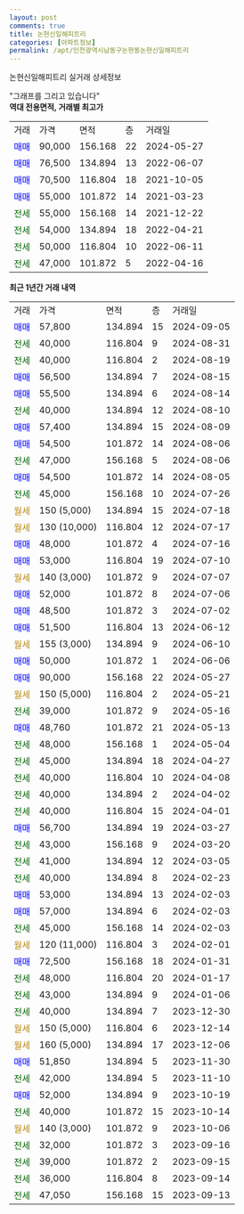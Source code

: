 ```yaml
---
layout: post
comments: true
title: 논현신일해피트리
categories: [아파트정보]
permalink: /apt/인천광역시남동구논현동논현신일해피트리
---
```


논현신일해피트리 실거래 상세정보

<script type="text/javascript">
  google.charts.load('current', {'packages':['line', 'corechart']});
  google.charts.setOnLoadCallback(drawChart);

  function drawChart() {
    var data = new google.visualization.DataTable();
    data.addColumn('date', '거래일');
    data.addColumn('number', "매매");
    data.addColumn('number', "전세");
    data.addColumn('number', "전매");

    data.addRows([[new Date(Date.parse("2024-09-05")), 57800, null, null], [new Date(Date.parse("2024-08-31")), null, 40000, null], [new Date(Date.parse("2024-08-19")), null, 40000, null], [new Date(Date.parse("2024-08-15")), 56500, null, null], [new Date(Date.parse("2024-08-14")), 55500, null, null], [new Date(Date.parse("2024-08-10")), null, 40000, null], [new Date(Date.parse("2024-08-09")), 57400, null, null], [new Date(Date.parse("2024-08-06")), 54500, null, null], [new Date(Date.parse("2024-08-06")), null, 47000, null], [new Date(Date.parse("2024-08-05")), 54500, null, null], [new Date(Date.parse("2024-07-26")), null, 45000, null], [new Date(Date.parse("2024-07-18")), null, null, null], [new Date(Date.parse("2024-07-17")), null, null, null], [new Date(Date.parse("2024-07-16")), 48000, null, null], [new Date(Date.parse("2024-07-10")), 53000, null, null], [new Date(Date.parse("2024-07-07")), null, null, null], [new Date(Date.parse("2024-07-06")), 52000, null, null], [new Date(Date.parse("2024-07-02")), 48500, null, null], [new Date(Date.parse("2024-06-12")), 51500, null, null], [new Date(Date.parse("2024-06-10")), null, null, null], [new Date(Date.parse("2024-06-06")), 50000, null, null], [new Date(Date.parse("2024-05-27")), 90000, null, null], [new Date(Date.parse("2024-05-21")), null, null, null], [new Date(Date.parse("2024-05-16")), null, 39000, null], [new Date(Date.parse("2024-05-13")), 48760, null, null], [new Date(Date.parse("2024-05-04")), null, 48000, null], [new Date(Date.parse("2024-04-27")), null, 45000, null], [new Date(Date.parse("2024-04-08")), null, 40000, null], [new Date(Date.parse("2024-04-02")), null, 40000, null], [new Date(Date.parse("2024-04-01")), null, 40000, null], [new Date(Date.parse("2024-03-27")), 56700, null, null], [new Date(Date.parse("2024-03-20")), null, 43000, null], [new Date(Date.parse("2024-03-05")), null, 41000, null], [new Date(Date.parse("2024-02-23")), null, 40000, null], [new Date(Date.parse("2024-02-03")), 53000, null, null], [new Date(Date.parse("2024-02-03")), 57000, null, null], [new Date(Date.parse("2024-02-03")), null, 45000, null], [new Date(Date.parse("2024-02-01")), null, null, null], [new Date(Date.parse("2024-01-31")), 72500, null, null], [new Date(Date.parse("2024-01-17")), null, 48000, null], [new Date(Date.parse("2024-01-06")), null, 43000, null], [new Date(Date.parse("2023-12-30")), null, 40000, null], [new Date(Date.parse("2023-12-14")), null, null, null], [new Date(Date.parse("2023-12-06")), null, null, null], [new Date(Date.parse("2023-11-30")), 51850, null, null], [new Date(Date.parse("2023-11-10")), null, 42000, null], [new Date(Date.parse("2023-10-19")), 52000, null, null], [new Date(Date.parse("2023-10-14")), null, 40000, null], [new Date(Date.parse("2023-10-06")), null, null, null], [new Date(Date.parse("2023-09-16")), null, 32000, null], [new Date(Date.parse("2023-09-15")), null, 39000, null], [new Date(Date.parse("2023-09-14")), null, 36000, null], [new Date(Date.parse("2023-09-13")), null, 47050, null]]);

    var options = {
      hAxis: {
        format: 'yyyy/MM/dd'
      },    
      lineWidth: 0,
      pointsVisible: true,    
      title: '최근 1년간 유형별 실거래가 분포',
      legend: { position: 'bottom' }
    };

    var formatter = new google.visualization.NumberFormat({pattern:'###,###'} );
    formatter.format(data, 1);
    formatter.format(data, 2);
    
    setTimeout(function() {
        var chart = new google.visualization.LineChart(document.getElementById('columnchart_material'));
        chart.draw(data, (options));
        document.getElementById('loading').style.display = 'none';
    }, 200);
  }
</script>


<div id="loading" style="z-index:20; display: block; margin-left: 0px">"그래프를 그리고 있습니다"</div>
<div id="columnchart_material" style="width: 95%; margin-left: 0px; display: block"></div>
<!-- contents start -->
<b>역대 전용면적, 거래별 최고가</b>
<table class="sortable">
    <tr>
      <td>거래</td>
      <td>가격</td>
      <td>면적</td>
      <td>층</td>
      <td>거래일</td>
    </tr>
        <tr>
          <td><a style="color: blue">매매</a></td>
          <td>90,000</td>
          <td>156.168</td>
          <td>22</td>
          <td>2024-05-27</td>
        </tr>            <tr>
          <td><a style="color: blue">매매</a></td>
          <td>76,500</td>
          <td>134.894</td>
          <td>13</td>
          <td>2022-06-07</td>
        </tr>            <tr>
          <td><a style="color: blue">매매</a></td>
          <td>70,500</td>
          <td>116.804</td>
          <td>18</td>
          <td>2021-10-05</td>
        </tr>            <tr>
          <td><a style="color: blue">매매</a></td>
          <td>55,000</td>
          <td>101.872</td>
          <td>14</td>
          <td>2021-03-23</td>
        </tr>        
        <tr>
              <td><a style="color: darkgreen">전세</a></td>
              <td>55,000</td>
              <td>156.168</td>
              <td>14</td>
              <td>2021-12-22</td>
            </tr>            <tr>
              <td><a style="color: darkgreen">전세</a></td>
              <td>54,000</td>
              <td>134.894</td>
              <td>18</td>
              <td>2022-04-21</td>
            </tr>            <tr>
              <td><a style="color: darkgreen">전세</a></td>
              <td>50,000</td>
              <td>116.804</td>
              <td>10</td>
              <td>2022-06-11</td>
            </tr>            <tr>
              <td><a style="color: darkgreen">전세</a></td>
              <td>47,000</td>
              <td>101.872</td>
              <td>5</td>
              <td>2022-04-16</td>
            </tr>        
    
</table>

<b>최근 1년간 거래 내역</b>

<table class="sortable">
    <tr>
      <td>거래</td>
      <td>가격</td>
      <td>면적</td>
      <td>층</td>
      <td>거래일</td>
    </tr>
    <tr>
      <td><a style="color: blue">매매</a></td>
      <td>57,800</td>
      <td>134.894</td>
      <td>15</td>
      <td>2024-09-05</td>
    </tr>          <tr>
      <td><a style="color: darkgreen">전세</a></td>
      <td>40,000</td>
      <td>116.804</td>
      <td>9</td>
      <td>2024-08-31</td>
    </tr>          <tr>
      <td><a style="color: darkgreen">전세</a></td>
      <td>40,000</td>
      <td>116.804</td>
      <td>2</td>
      <td>2024-08-19</td>
    </tr>          <tr>
      <td><a style="color: blue">매매</a></td>
      <td>56,500</td>
      <td>134.894</td>
      <td>7</td>
      <td>2024-08-15</td>
    </tr>          <tr>
      <td><a style="color: blue">매매</a></td>
      <td>55,500</td>
      <td>134.894</td>
      <td>6</td>
      <td>2024-08-14</td>
    </tr>          <tr>
      <td><a style="color: darkgreen">전세</a></td>
      <td>40,000</td>
      <td>134.894</td>
      <td>12</td>
      <td>2024-08-10</td>
    </tr>          <tr>
      <td><a style="color: blue">매매</a></td>
      <td>57,400</td>
      <td>134.894</td>
      <td>15</td>
      <td>2024-08-09</td>
    </tr>          <tr>
      <td><a style="color: blue">매매</a></td>
      <td>54,500</td>
      <td>101.872</td>
      <td>14</td>
      <td>2024-08-06</td>
    </tr>          <tr>
      <td><a style="color: darkgreen">전세</a></td>
      <td>47,000</td>
      <td>156.168</td>
      <td>5</td>
      <td>2024-08-06</td>
    </tr>          <tr>
      <td><a style="color: blue">매매</a></td>
      <td>54,500</td>
      <td>101.872</td>
      <td>14</td>
      <td>2024-08-05</td>
    </tr>          <tr>
      <td><a style="color: darkgreen">전세</a></td>
      <td>45,000</td>
      <td>156.168</td>
      <td>10</td>
      <td>2024-07-26</td>
    </tr>          <tr>
      <td><a style="color: darkgoldenrod">월세</a></td>
      <td>150 (5,000)</td>
      <td>134.894</td>
      <td>15</td>
      <td>2024-07-18</td>
    </tr>          <tr>
      <td><a style="color: darkgoldenrod">월세</a></td>
      <td>130 (10,000)</td>
      <td>116.804</td>
      <td>12</td>
      <td>2024-07-17</td>
    </tr>          <tr>
      <td><a style="color: blue">매매</a></td>
      <td>48,000</td>
      <td>101.872</td>
      <td>4</td>
      <td>2024-07-16</td>
    </tr>          <tr>
      <td><a style="color: blue">매매</a></td>
      <td>53,000</td>
      <td>116.804</td>
      <td>19</td>
      <td>2024-07-10</td>
    </tr>          <tr>
      <td><a style="color: darkgoldenrod">월세</a></td>
      <td>140 (3,000)</td>
      <td>101.872</td>
      <td>9</td>
      <td>2024-07-07</td>
    </tr>          <tr>
      <td><a style="color: blue">매매</a></td>
      <td>52,000</td>
      <td>101.872</td>
      <td>8</td>
      <td>2024-07-06</td>
    </tr>          <tr>
      <td><a style="color: blue">매매</a></td>
      <td>48,500</td>
      <td>101.872</td>
      <td>3</td>
      <td>2024-07-02</td>
    </tr>          <tr>
      <td><a style="color: blue">매매</a></td>
      <td>51,500</td>
      <td>116.804</td>
      <td>13</td>
      <td>2024-06-12</td>
    </tr>          <tr>
      <td><a style="color: darkgoldenrod">월세</a></td>
      <td>155 (3,000)</td>
      <td>134.894</td>
      <td>9</td>
      <td>2024-06-10</td>
    </tr>          <tr>
      <td><a style="color: blue">매매</a></td>
      <td>50,000</td>
      <td>101.872</td>
      <td>1</td>
      <td>2024-06-06</td>
    </tr>          <tr>
      <td><a style="color: blue">매매</a></td>
      <td>90,000</td>
      <td>156.168</td>
      <td>22</td>
      <td>2024-05-27</td>
    </tr>          <tr>
      <td><a style="color: darkgoldenrod">월세</a></td>
      <td>150 (5,000)</td>
      <td>116.804</td>
      <td>2</td>
      <td>2024-05-21</td>
    </tr>          <tr>
      <td><a style="color: darkgreen">전세</a></td>
      <td>39,000</td>
      <td>101.872</td>
      <td>9</td>
      <td>2024-05-16</td>
    </tr>          <tr>
      <td><a style="color: blue">매매</a></td>
      <td>48,760</td>
      <td>101.872</td>
      <td>21</td>
      <td>2024-05-13</td>
    </tr>          <tr>
      <td><a style="color: darkgreen">전세</a></td>
      <td>48,000</td>
      <td>156.168</td>
      <td>1</td>
      <td>2024-05-04</td>
    </tr>          <tr>
      <td><a style="color: darkgreen">전세</a></td>
      <td>45,000</td>
      <td>134.894</td>
      <td>18</td>
      <td>2024-04-27</td>
    </tr>          <tr>
      <td><a style="color: darkgreen">전세</a></td>
      <td>40,000</td>
      <td>116.804</td>
      <td>10</td>
      <td>2024-04-08</td>
    </tr>          <tr>
      <td><a style="color: darkgreen">전세</a></td>
      <td>40,000</td>
      <td>134.894</td>
      <td>2</td>
      <td>2024-04-02</td>
    </tr>          <tr>
      <td><a style="color: darkgreen">전세</a></td>
      <td>40,000</td>
      <td>116.804</td>
      <td>15</td>
      <td>2024-04-01</td>
    </tr>          <tr>
      <td><a style="color: blue">매매</a></td>
      <td>56,700</td>
      <td>134.894</td>
      <td>19</td>
      <td>2024-03-27</td>
    </tr>          <tr>
      <td><a style="color: darkgreen">전세</a></td>
      <td>43,000</td>
      <td>156.168</td>
      <td>9</td>
      <td>2024-03-20</td>
    </tr>          <tr>
      <td><a style="color: darkgreen">전세</a></td>
      <td>41,000</td>
      <td>134.894</td>
      <td>12</td>
      <td>2024-03-05</td>
    </tr>          <tr>
      <td><a style="color: darkgreen">전세</a></td>
      <td>40,000</td>
      <td>134.894</td>
      <td>8</td>
      <td>2024-02-23</td>
    </tr>          <tr>
      <td><a style="color: blue">매매</a></td>
      <td>53,000</td>
      <td>134.894</td>
      <td>13</td>
      <td>2024-02-03</td>
    </tr>          <tr>
      <td><a style="color: blue">매매</a></td>
      <td>57,000</td>
      <td>134.894</td>
      <td>6</td>
      <td>2024-02-03</td>
    </tr>          <tr>
      <td><a style="color: darkgreen">전세</a></td>
      <td>45,000</td>
      <td>156.168</td>
      <td>14</td>
      <td>2024-02-03</td>
    </tr>          <tr>
      <td><a style="color: darkgoldenrod">월세</a></td>
      <td>120 (11,000)</td>
      <td>116.804</td>
      <td>3</td>
      <td>2024-02-01</td>
    </tr>          <tr>
      <td><a style="color: blue">매매</a></td>
      <td>72,500</td>
      <td>156.168</td>
      <td>18</td>
      <td>2024-01-31</td>
    </tr>          <tr>
      <td><a style="color: darkgreen">전세</a></td>
      <td>48,000</td>
      <td>116.804</td>
      <td>20</td>
      <td>2024-01-17</td>
    </tr>          <tr>
      <td><a style="color: darkgreen">전세</a></td>
      <td>43,000</td>
      <td>134.894</td>
      <td>9</td>
      <td>2024-01-06</td>
    </tr>          <tr>
      <td><a style="color: darkgreen">전세</a></td>
      <td>40,000</td>
      <td>134.894</td>
      <td>7</td>
      <td>2023-12-30</td>
    </tr>          <tr>
      <td><a style="color: darkgoldenrod">월세</a></td>
      <td>150 (5,000)</td>
      <td>116.804</td>
      <td>6</td>
      <td>2023-12-14</td>
    </tr>          <tr>
      <td><a style="color: darkgoldenrod">월세</a></td>
      <td>160 (5,000)</td>
      <td>134.894</td>
      <td>17</td>
      <td>2023-12-06</td>
    </tr>          <tr>
      <td><a style="color: blue">매매</a></td>
      <td>51,850</td>
      <td>134.894</td>
      <td>5</td>
      <td>2023-11-30</td>
    </tr>          <tr>
      <td><a style="color: darkgreen">전세</a></td>
      <td>42,000</td>
      <td>134.894</td>
      <td>5</td>
      <td>2023-11-10</td>
    </tr>          <tr>
      <td><a style="color: blue">매매</a></td>
      <td>52,000</td>
      <td>134.894</td>
      <td>9</td>
      <td>2023-10-19</td>
    </tr>          <tr>
      <td><a style="color: darkgreen">전세</a></td>
      <td>40,000</td>
      <td>101.872</td>
      <td>15</td>
      <td>2023-10-14</td>
    </tr>          <tr>
      <td><a style="color: darkgoldenrod">월세</a></td>
      <td>140 (3,000)</td>
      <td>101.872</td>
      <td>9</td>
      <td>2023-10-06</td>
    </tr>          <tr>
      <td><a style="color: darkgreen">전세</a></td>
      <td>32,000</td>
      <td>101.872</td>
      <td>3</td>
      <td>2023-09-16</td>
    </tr>          <tr>
      <td><a style="color: darkgreen">전세</a></td>
      <td>39,000</td>
      <td>101.872</td>
      <td>2</td>
      <td>2023-09-15</td>
    </tr>          <tr>
      <td><a style="color: darkgreen">전세</a></td>
      <td>36,000</td>
      <td>116.804</td>
      <td>8</td>
      <td>2023-09-14</td>
    </tr>          <tr>
      <td><a style="color: darkgreen">전세</a></td>
      <td>47,050</td>
      <td>156.168</td>
      <td>15</td>
      <td>2023-09-13</td>
    </tr>      </table>
<!-- contents end -->    

